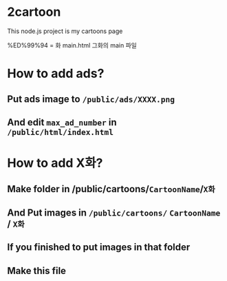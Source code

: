 # 2cartoon
This node.js project is my cartoons page


%ED%99%94 = 화
main.html 그화의 main 파일

# How to add ads?
## Put ads image to ``/public/ads/XXXX.png``
## And edit `max_ad_number` in ``/public/html/index.html``

# How to add X화?
## Make folder in /public/cartoons/`CartoonName`/`X화`
## And Put images in `/public/cartoons/` ```CartoonName``` / ```X화```
## If you finished to put images in that folder
## Make this file